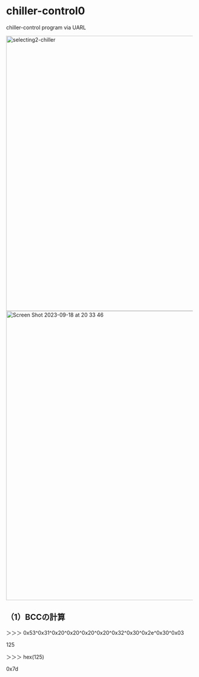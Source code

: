 # chiller-control0
chiller-control program via UARL

<img width="740" alt="selecting2-chiller" src="https://github.com/chibaf/chiller_communcations/assets/1296728/8e1d3e94-d953-46b3-ae54-6b2bd1dc4fa9">

<img width="778" alt="Screen Shot 2023-09-18 at 20 33 46" src="https://github.com/chibaf/chiller_communcations/assets/1296728/81a852b2-82bb-46ea-8762-c740f424cd2d">

## （1）BCCの計算

＞＞＞ 0x53^0x31^0x20^0x20^0x20^0x20^0x32^0x30^0x2e^0x30^0x03

125

＞＞＞ hex(125)

0x7d
